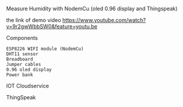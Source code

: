 Measure Humidity with NodemCu (oled 0.96 display and Thingspeak)

the link of demo video
https://www.youtube.com/watch?v=9r2gwWbbSW0&feature=youtu.be




Components

 	ESP8226 WIFI module (NodemCu)
 	DHT11 sensor
 	Breadboard
 	Jumper cables
 	0.96 oled display
 	Power bank

IOT Cloudservice

ThingSpeak  







